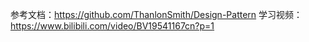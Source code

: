 参考文档：https://github.com/ThanlonSmith/Design-Pattern
学习视频：https://www.bilibili.com/video/BV19541167cn?p=1
